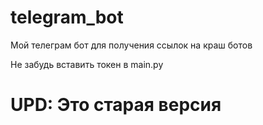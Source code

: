# telegram_bot
Мой телеграм бот для получения ссылок на краш ботов

Не забудь вставить токен в main.py

# UPD: Это старая версия
